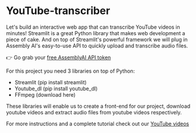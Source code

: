 # YouTube-transcriber

Let's build an interactive web app that can transcribe YouTube videos in minutes! Streamlit is a great Python library that makes web development a piece of cake. And on top of Streamlit's powerful framework we will plug in Assembly AI's easy-to-use API to quickly upload and transcribe audio files.


👉 Go grab your [free AssemblyAI API token](https://www.assemblyai.com/?utm_source=youtube&utm_medium=referral&utm_campaign=channel_assemblyai)

For this project you need 3 libraries on top of Python:
* Streamlit (pip install streamlit)
* Youtube_dl (pip install youtube_dl)
* FFmpeg (download here)

These libraries will enable us to create a front-end for our project, download youtube videos and extract audio files from youtube videos respectively.

For more instructions and a complete tutorial check out our [YouTube videos](https://www.youtube.com/watch?v=CrLmgrGiVVY)

